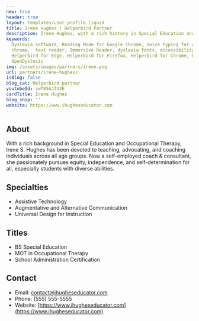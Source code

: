 ```yaml
---
new: true
header: true
layout: templates/user_profile.liquid
title: Irene Hughes | Helperbird Partner
description: Irene Hughes, with a rich history in Special Education and Occupational Therapy, now extends her expertise as a self-employed coach & consultant in assistive technology, augmentative communication, and universal design for instruction. Her dedication to promoting equity, independence, and self-determination resonates with Helperbird's mission, forming a partnership aimed at empowering individuals, particularly students with diverse abilities.
keywords:
  Dyslexia software, Reading Mode for Google Chrome, Voice typing for chrome, Text to speech for
  chrome,  text reader, Immersive Reader, dyslexia fonts, accessibility software, dyslexia software,
  Helperbird for Edge, Helperbird for Firefox, Helperbird for Chrome, Opendyslexic for Chrome,
  OpenDyslexic
img: /assets/images/partners/irene.png
url: partners/irene-hughes/
isBlog: false
blog_cat: Helperbird partner
youtubeId: vwT8SAJfU3E
cardTitle: Irene Hughes
blog_snip: ''
website: https://www.ihugheseducator.com
---
```




## About
With a rich background in Special Education and Occupational Therapy, Irene S. Hughes has been devoted to teaching, advocating, and coaching individuals across all age groups. Now a self-employed coach & consultant, she passionately pursues equity, independence, and self-determination for all, especially students with diverse abilities.

## Specialties
- Assistive Technology
- Augmentative and Alternative Communication
- Universal Design for Instruction

## Titles
- BS Special Education
- MOT in Occupational Therapy
- School Administration Certification

## Contact
- Email: contact@ihugheseducator.com
- Phone: (555) 555-5555
- Website: [https://www.ihugheseducator.com](https://www.ihugheseducator.com)




